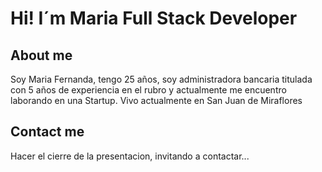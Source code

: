 # Hi! I´m Maria Full Stack Developer

## About me

Soy Maria Fernanda, tengo 25 años, soy administradora bancaria titulada con 5 años de experiencia en el rubro y actualmente me encuentro laborando en una Startup. Vivo actualmente en San Juan de Miraflores

## Contact me

Hacer el cierre de la presentacion, invitando a contactar...